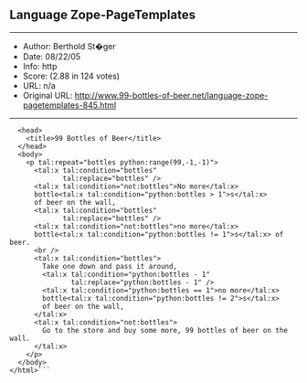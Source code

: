 
## Language Zope-PageTemplates ##
---
- Author: Berthold St�ger
- Date: 08/22/05
- Info: http
- Score:  (2.88 in 124 votes)
- URL: n/a
- Original URL: http://www.99-bottles-of-beer.net/language-zope-pagetemplates-845.html
---

```<html>
  <head>
    <title>99 Bottles of Beer</title>
  </head>
  <body>
    <p tal:repeat="bottles python:range(99,-1,-1)">
      <tal:x tal:condition="bottles"
             tal:replace="bottles" />
      <tal:x tal:condition="not:bottles">No more</tal:x>
      bottle<tal:x tal:condition="python:bottles > 1">s</tal:x>
      of beer on the wall,
      <tal:x tal:condition="bottles"
             tal:replace="bottles" />
      <tal:x tal:condition="not:bottles">no more</tal:x>
      bottle<tal:x tal:condition="python:bottles != 1">s</tal:x> of beer.
      <br />
      <tal:x tal:condition="bottles">
        Take one down and pass it around,
        <tal:x tal:condition="python:bottles - 1"
               tal:replace="python:bottles - 1" />
        <tal:x tal:condition="python:bottles == 1">no more</tal:x>
        bottle<tal:x tal:condition="python:bottles != 2">s</tal:x>
        of beer on the wall,
      </tal:x>
      <tal:x tal:condition="not:bottles">
        Go to the store and buy some more, 99 bottles of beer on the wall.
      </tal:x>
    </p>
  </body>
</html>```
